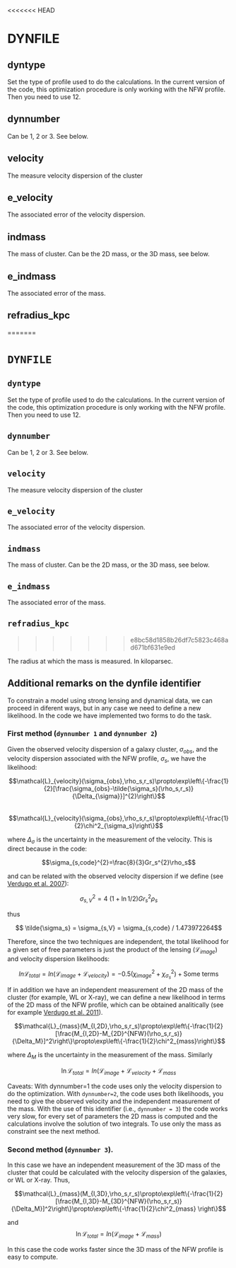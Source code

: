 <<<<<<< HEAD
# DYNFILE



## dyntype

Set the type of profile used to do the calculations. In the current version of the code, this optimization procedure is only working with the NFW profile. Then you need to use 12.

## dynnumber

Can be 1, 2 or 3. See below. 

## velocity

The measure velocity dispersion of the cluster 

## e\_velocity

The associated error of the velocity dispersion.

## indmass

The mass of cluster. Can be the 2D mass, or the 3D mass, see below. 

## e\_indmass

The associated error of the mass. 

## refradius\_kpc
=======
# `DYNFILE`



## `dyntype`  

Set the type of profile used to do the calculations. In the current version of the code, this optimization procedure is only working with the NFW profile. Then you need to use 12.

## `dynnumber`

Can be 1, 2 or 3. See below. 

## `velocity`

The measure velocity dispersion of the cluster 

## `e_velocity`

The associated error of the velocity dispersion.

## `indmass`

The mass of cluster. Can be the 2D mass, or the 3D mass, see below. 

## `e_indmass`

The associated error of the mass. 

## `refradius_kpc`
>>>>>>> e8bc58d1858b26df7c5823c468ad671bf631e9ed

The radius at which the mass is measured. In kiloparsec.


## Additional remarks on the dynfile identifier


To constrain a model using strong lensing and dynamical data, we can proceed in diferent ways, but in any case we need to define a new likelihood. In the code we have implemented two forms to do the task.

### First method (`dynnumber 1` and `dynnumber 2`)

Given the observed velocity dispersion of a galaxy cluster,  $\sigma_{obs}$, and the velocity dispersion associated with the NFW profile, $\sigma_s$, we have the likelihood:


$$\mathcal{L}_{velocity}(\sigma_{obs},\rho_s,r_s)\propto\exp\left\{-\frac{1}{2}[\frac{\sigma_{obs}-\tilde{\sigma_s}(\rho_s,r_s)}{\Delta_{\sigma}}]^{2}\right\}$$    
$$\mathcal{L}_{velocity}(\sigma_{obs},\rho_s,r_s)\propto\exp\left\{-\frac{1}{2}\chi^2_{\sigma_s}\right\}$$

where $\Delta_{\sigma}$ is the uncertainty in the measurement of the velocity. This is direct because in the code:


$$\sigma_{s,code}^{2}=\frac{8}{3}Gr_s^{2}\rho_s$$


and can be related with the observed velocity dispersion if we define (see [Verdugo et al. 2007]()):


$$\sigma_{s,V}^{2}=4\ (1+\ln{1/2})G r_s^{2}\rho_s$$

thus

$$ \tilde{\sigma_s} = \sigma_{s,V} = \sigma_{s,code} / 1.473972264$$

Therefore, since the two techniques are independent, the total likelihood for a given set of free parameters is just the product of the lensing ($\mathcal{L}_{image}$) and velocity dispersion likelihoods:



$$ln\mathcal{L}_{total} = ln(\mathcal{L}_{image}+\mathcal{L}_{velocity})= -0.5(\chi^2_{image}+\chi^2_{\sigma_s})+\text{Some terms}$$


If in addition we have an independent measurement of the 2D mass of the cluster (for example, WL or X-ray), we can define a new likelihood in terms of the 2D mass of the NFW profile, which can be obtained analitically (see for example [Verdugo et al. 2011]()). 


$$\mathcal{L}_{mass}(M_{I,2D},\rho_s,r_s)\propto\exp\left\{-\frac{1}{2}[\frac{M_{I,2D}-M_{2D}^{NFW}(\rho_s,r_s)}{\Delta_M}]^2\right\}\propto\exp\left\{-\frac{1}{2}\chi^2_{mass}\right\}$$

where $\Delta_M$ is the uncertainty in the measurement of the mass. Similarly

$$\ln\mathcal{L}_{total}=ln(\mathcal{L}_{image}+\mathcal{L}_{velocity}+\mathcal{L}_{mass}$$

Caveats: With dynnumber=1 the code uses only the velocity dispersion to do the optimization. With `dynnumber=2`, the code uses both likelihoods, you need to give the observed velocity and the independent measurement of the mass. With the use of this identifier (i.e., `dynnumber = 3`) the code works very slow, for every set of parameters the 2D mass is computed and the calculations involve the solution of two integrals. To use only the mass as constraint see the next method.

### Second method (`dynnumber 3`).

In this case we have an independent measurement of the 3D mass of the cluster that could be calculated with the velocity dispersion of the galaxies, or WL or X-ray. Thus,

$$\mathcal{L}_{mass}(M_{I,3D},\rho_s,r_s)\propto\exp\left\{-\frac{1}{2}[\frac{M_{I,3D}-M_{3D}^{NFW}(\rho_s,r_s)}{\Delta_M}]^2\right\}\propto\exp\left\{-\frac{1}{2}\chi^2_{mass} \right\}$$

and 
$$\ln\mathcal{L}_{total}=ln(\mathcal{L}_{image}+\mathcal{L}_{mass})$$

In this case the code works faster since the 3D mass of the NFW profile is easy to compute.
